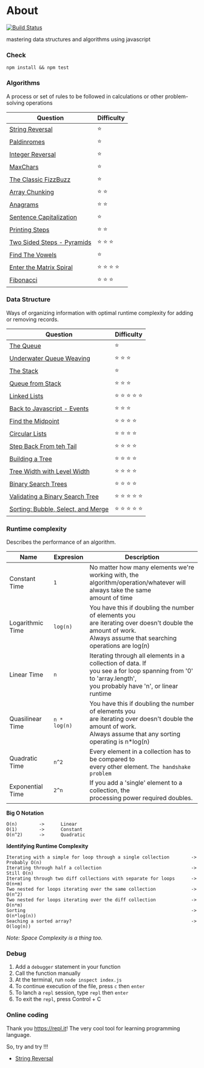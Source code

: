 # About
[![Build Status](https://circleci.com/gh/tsq-test/algo/tree/master.svg?style=shield&circle-token=:circle-token)](https://circleci.com/gh/tsq-test/algo/tree/master)

mastering data structures and algorithms using javascript

### Check 

```
npm install && npm test 
```

### Algorithms
A process or set of rules to be followed in calculations or other problem-solving operations


| Question                                                              | Difficulty                                                        
| --------------------------------------------------------------------- | ------------------------
| [String Reversal](./reversestring/index.js)                           | :star:                                                     
| [Paldinromes](./paldinromes/index.js)                                 | :star:                                                     
| [Integer Reversal](./reversestring/index.js)                          | :star:                                                     
| [MaxChars](./maxchar/index.js)                                        | :star:                                                     
| [The Classic FizzBuzz](./fizzbuzz/index.js)                           | :star:                                                     
| [Array Chunking](./arraychunk/index.js)                               | :star: :star:                                                    
| [Anagrams](./anagrams/index.js)                                       | :star: :star:                                                   
| [Sentence Capitalization](./capitalize/index.js)                      | :star:                                                     
| [Printing Steps](./steps/index.js)                                    | :star: :star:                                                    
| [Two Sided Steps - Pyramids](./pyramid/index.js)                      | :star: :star: :star:                                                     
| [Find The Vowels](./vowels/index.js)                                  | :star:                                                     
| [Enter the Matrix Spiral](./matrix/index.js)                          | :star: :star: :star: :star:                                                      
| [Fibonacci](./fib/index.js)                                           | :star: :star: :star:                                                     

### Data Structure
Ways of organizing information with optimal runtime complexity for adding or removing records.


| Question                                                              | Difficulty                                                        
| --------------------------------------------------------------------- | ------------------------
| [The Queue](./queue/index.js)                                         | :star:                                                     
| [Underwater Queue Weaving](./weave/index.js)                          | :star: :star: :star:                                                     
| [The Stack](./stack/index.js)                                         | :star:                                                     
| [Queue from Stack](./qfroms/index.js)                                 | :star: :star: :star:                                                   
| [Linked Lists](./linkedlist/index.js)                                 | :star: :star: :star: :star: :star:                                                   
| [Back to Javascript - Events](./events/index.js)                      | :star: :star: :star:                                                  
| [Find the Midpoint](./midpoint/index.js)                              | :star: :star: :star: :star:                                                
| [Circular Lists](./circular/index.js)                                 | :star: :star: :star: :star:                                                
| [Step Back From teh Tail](./fromlast/index.js)                        | :star: :star: :star: :star:                                                
| [Building a Tree](./tree/index.js)                                    | :star: :star: :star: :star:
| [Tree Width with Level Width](./levelwidth/index.js)                  | :star: :star: :star: :star:
| [Binary Search Trees](./bst/index.js)                                 | :star: :star: :star: :star:
| [Validating a Binary Search Tree](./validate/index.js)                | :star: :star: :star: :star: :star:
| [Sorting: Bubble, Select, and Merge](./sorting/index.js)              | :star: :star: :star: :star: :star:

### Runtime complexity

Describes the performance of an algorithm. 

| Name                  | Expresion     | Description                                                        
| --------------------- | ------------- | -------------------------------------------------
| Constant Time         | `1`           | No matter how many elements we're working with, the <br/> algorithm/operation/whatever will always take the same <br/> amount of time
| Logarithmic Time      | `log(n)`      | You have this if doubling the number of elements you <br/> are iterating over doesn't double the amount of work. <br/> Always assume that searching operations are log(n)
| Linear Time           | `n`           | Iterating through all elements in a collection of data. If <br/> you see a for loop spanning from '0' to 'array.length', <br/> you probably have 'n', or linear runtime
| Quasilinear Time      | `n * log(n)`  | You have this if doubling the number of elements you <br/> are iterating over doesn't double the amount of work. <br/> Always assume that any sorting operating is  n*log(n)
| Quadratic Time        | `n^2`         | Every element in a collection has to be compared to <br/> every other element. `The handshake problem`
| Exponential Time      | `2^n`         | If you add a 'single' element to a collection, the <br/> processing power required doubles.


**Big O Notation**

```
O(n)        ->      Linear
O(1)        ->      Constant
O(n^2)      ->      Quadratic
```

**Identifying Runtime Complexity**

```
Iterating with a simple for loop through a single collection        -> Probably O(n)
Iterating through half a collection                                 -> Still O(n)
Iterating through two diff collections with separate for loops      -> O(n+m)
Two nested for loops iterating over the same collection             -> O(n^2)
Two nested for loops iterating over the diff collection             -> O(n*m)
Sorting                                                             -> O(n*log(n))
Seaching a sorted array?                                            -> O(log(n))

```

*Note: Space Complexity is a thing too.*

### Debug

1. Add a `debugger` statement in your function
2. Call the function manually
3. At the terminal, run `node inspect index.js`
4. To continue execution of the file, press `c` then `enter`
5. To lanch a `repl` session, type `repl` then `enter`
6. To exit the `repl`, press Control + C


### Online coding

Thank you https://repl.it! The very cool tool for learning programming language.

So, try and try !!!

* [String Reversal](https://repl.it/@tsq/algo-reversestring)

